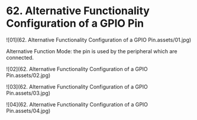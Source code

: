 # 62. Alternative Functionality Configuration of a GPIO Pin



![01](62. Alternative Functionality Configuration of a GPIO Pin.assets/01.jpg)

Alternative Function Mode: the pin is used by the peripheral which are connected.

![02](62. Alternative Functionality Configuration of a GPIO Pin.assets/02.jpg)

![03](62. Alternative Functionality Configuration of a GPIO Pin.assets/03.jpg)

![04](62. Alternative Functionality Configuration of a GPIO Pin.assets/04.jpg)